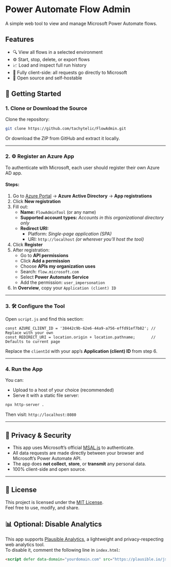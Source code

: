 # Power Automate Flow Admin

A simple web tool to view and manage Microsoft Power Automate flows.

## Features

- 🔍 View all flows in a selected environment  
- ⚙️ Start, stop, delete, or export flows  
- 📈 Load and inspect full run history  
- 🔐 Fully client-side: all requests go directly to Microsoft  
- 🧩 Open source and self-hostable  

## 🚀 Getting Started

### 1. Clone or Download the Source

Clone the repository:

```bash
git clone https://github.com/tachytelic/FlowAdmin.git
```

Or download the ZIP from GitHub and extract it locally.

---

### 2. ⚙️ Register an Azure App

To authenticate with Microsoft, each user should register their own Azure AD app.

#### Steps:

1. Go to [Azure Portal](https://portal.azure.com) → **Azure Active Directory** → **App registrations**
2. Click **New registration**
3. Fill out:
   - **Name:** `FlowAdminTool` (or any name)
   - **Supported account types:** *Accounts in this organizational directory only*
   - **Redirect URI:**
     - Platform: *Single-page application (SPA)*
     - URI: `http://localhost` *(or wherever you'll host the tool)*
4. Click **Register**
5. After registration:
   - Go to **API permissions**
   - Click **Add a permission**
   - Choose **APIs my organization uses**
   - Search: `flow.microsoft.com`
   - Select **Power Automate Service**
   - Add the permission: `user_impersonation`
6. In **Overview**, copy your `Application (client) ID`

---

### 3. 🛠️ Configure the Tool

Open `script.js` and find this section:

```
const AZURE_CLIENT_ID = '38442c9b-62e6-44a9-a756-effd91ef7b82'; // Replace with your own
const REDIRECT_URI = location.origin + location.pathname;       // Defaults to current page
```

Replace the `clientId` with your app’s **Application (client) ID** from step 6.


---

### 4. Run the App

You can:

- Upload to a host of your choice (recommended)  
- Serve it with a static file server:

```bash
npx http-server .
```

Then visit: `http://localhost:8080`

---

## 🔐 Privacy & Security

- This app uses Microsoft’s official [MSAL.js](https://github.com/AzureAD/microsoft-authentication-library-for-js) to authenticate.
- All data requests are made directly between your browser and Microsoft’s Power Automate API.
- The app does **not collect**, **store**, or **transmit** any personal data.
- 100% client-side and open source.

---

## 📝 License

This project is licensed under the [MIT License](LICENSE).  
Feel free to use, modify, and share.

## 📊 Optional: Disable Analytics

This app supports [Plausible Analytics](https://plausible.io), a lightweight and privacy-respecting web analytics tool.  
To disable it, comment the following line in `index.html`:

```html
<script defer data-domain="yourdomain.com" src="https://plausible.io/js/script.js"></script>